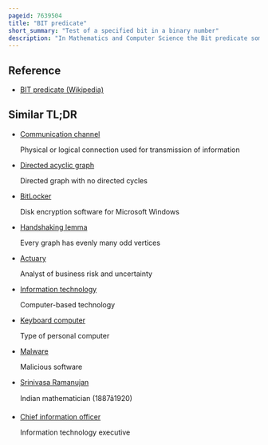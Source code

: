 ```yaml
---
pageid: 7639504
title: "BIT predicate"
short_summary: "Test of a specified bit in a binary number"
description: "In Mathematics and Computer Science the Bit predicate sometimes written is a Predicate which tests whether the th Bit of the Number is 1 when it is written as a binary Number. Its mathematical applications include modeling the membership relation of hereditarily finite sets, and defining the adjacency relation of the Rado graph. In Computer Science it is used for efficient Representations of set Data Structures using Bit Vectors in defining the private Information Retrieval Problem from Communication Complexity and descriptive Complexity Theory in Order to formulate logical Descriptions of Complexity Classes."
---
```


## Reference

- [BIT predicate (Wikipedia)](https://en.wikipedia.org/?curid=7639504)

## Similar TL;DR

- [Communication channel](/tldr/en/communication-channel)

  Physical or logical connection used for transmission of information

- [Directed acyclic graph](/tldr/en/directed-acyclic-graph)

  Directed graph with no directed cycles

- [BitLocker](/tldr/en/bitlocker)

  Disk encryption software for Microsoft Windows

- [Handshaking lemma](/tldr/en/handshaking-lemma)

  Every graph has evenly many odd vertices

- [Actuary](/tldr/en/actuary)

  Analyst of business risk and uncertainty

- [Information technology](/tldr/en/information-technology)

  Computer-based technology

- [Keyboard computer](/tldr/en/keyboard-computer)

  Type of personal computer

- [Malware](/tldr/en/malware)

  Malicious software

- [Srinivasa Ramanujan](/tldr/en/srinivasa-ramanujan)

  Indian mathematician (1887â1920)

- [Chief information officer](/tldr/en/chief-information-officer)

  Information technology executive
